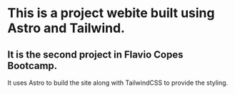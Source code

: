 # This is a project webite built using Astro and Tailwind.

## It is the second project in Flavio Copes Bootcamp.

It uses Astro to build the site along with TailwindCSS to provide the styling.